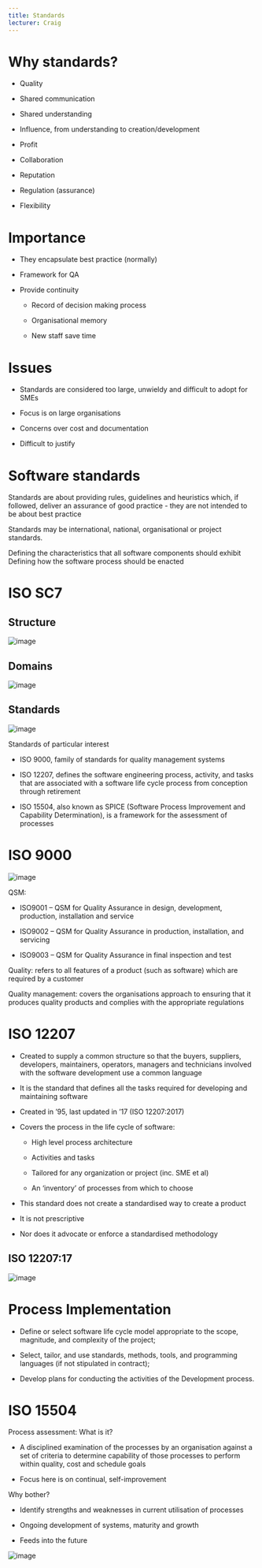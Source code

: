 ```yaml
---
title: Standards
lecturer: Craig
---
```


# Why standards?

-   Quality

-   Shared communication

-   Shared understanding

-   Influence, from understanding to creation/development

-   Profit

-   Collaboration

-   Reputation

-   Regulation (assurance)

-   Flexibility

# Importance

-   They encapsulate best practice (normally)

-   Framework for QA

-   Provide continuity

    -   Record of decision making process

    -   Organisational memory

    -   New staff save time

# Issues

-   Standards are considered too large, unwieldy and difficult to adopt
    for SMEs

-   Focus is on large organisations

-   Concerns over cost and documentation

-   Difficult to justify

# Software standards

Standards are about providing rules, guidelines and heuristics which, if
followed, deliver an assurance of good practice - they are not intended
to be about best practice

Standards may be international, national, organisational or project
standards.

<Definition name="Product Standards">
Defining the characteristics that all software components should exhibit
</Definition>

<Definition name="Process Standards">
Defining how the software process should be enacted
</Definition>

# ISO SC7

## Structure

![image](/img/Year_2/Software_Engineering/Standards/SC7.webp)

## Domains

![image](/img/Year_2/Software_Engineering/Standards/Domains.webp)

## Standards

![image](/img/Year_2/Software_Engineering/Standards/Standards1.webp)

Standards of particular interest

-   ISO 9000, family of standards for quality management systems

-   ISO 12207, defines the software engineering process, activity, and
    tasks that are associated with a software life cycle process from
    conception through retirement

-   ISO 15504, also known as SPICE (Software Process Improvement and
    Capability Determination), is a framework for the assessment of
    processes

# ISO 9000

![image](/img/Year_2/Software_Engineering/Standards/ISO9000.webp)

QSM:

-   ISO9001 – QSM for Quality Assurance in design, development,
    production, installation and service

-   ISO9002 – QSM for Quality Assurance in production, installation, and
    servicing

-   ISO9003 – QSM for Quality Assurance in final inspection and test

Quality: refers to all features of a product (such as software) which
are required by a customer

Quality management: covers the organisations approach to ensuring that
it produces quality products and complies with the appropriate
regulations

# ISO 12207

-   Created to supply a common structure so that the buyers, suppliers,
    developers, maintainers, operators, managers and technicians
    involved with the software development use a common language

-   It is the standard that defines all the tasks required for
    developing and maintaining software

-   Created in ’95, last updated in ’17 (ISO 12207:2017)

-   Covers the process in the life cycle of software:

    -   High level process architecture

    -   Activities and tasks

    -   Tailored for any organization or project (inc. SME et al)

    -   An ‘inventory’ of processes from which to choose

-   This standard does not create a standardised way to create a product

-   It is not prescriptive

-   Nor does it advocate or enforce a standardised methodology

## ISO 12207:17

![image](/img/Year_2/Software_Engineering/Standards/ISO12207:17.webp)

# Process Implementation

-   Define or select software life cycle model appropriate to the scope,
    magnitude, and complexity of the project;

-   Select, tailor, and use standards, methods, tools, and programming
    languages (if not stipulated in contract);

-   Develop plans for conducting the activities of the Development
    process.

# ISO 15504

Process assessment: What is it?

-   A disciplined examination of the processes by an organisation
    against a set of criteria to determine capability of those processes
    to perform within quality, cost and schedule goals

-   Focus here is on continual, self-improvement

Why bother?

-   Identify strengths and weaknesses in current utilisation of
    processes

-   Ongoing development of systems, maturity and growth

-   Feeds into the future

![image](/img/Year_2/Software_Engineering/Standards/ISO15504.webp)
